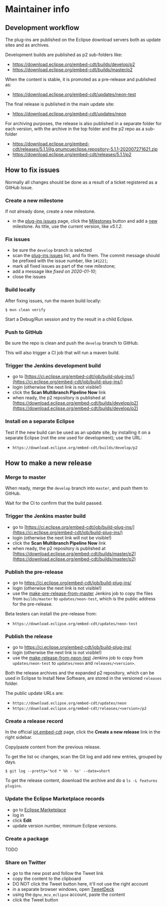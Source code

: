 # Maintainer info

## Development workflow

The plug-ins are published on the Eclipse download servers both as update
sites and as archives.

Development builds are published as p2 sub-folders like:

- https://download.eclipse.org/embed-cdt/builds/develop/p2
- https://download.eclipse.org/embed-cdt/builds/master/p2

When the content is stable, it is promoted as a pre-release and published as:

- https://download.eclipse.org/embed-cdt/updates/neon-test

The final release is published in the main update site:

- https://download.eclipse.org/embed-cdt/updates/neon

For archiving purposes, the release is also published in a separate folder
for each version, with the archive in the top folder and the p2 repo as
a sub-folder

- https://download.eclipse.org/embed-cdt/releases/5.1.1/ilg.gnumcueclipse.repository-5.1.1-202007271621.zip
- https://download.eclipse.org/embed-cdt/releases/5.1.1/p2

## How to fix issues

Normally all changes should be done as a result of a ticket registered as
a GitHub Issue.

### Create a new milestone

If not already done, create a new milestone.

- in the
[plug-ins issues](https://github.com/eclipse-embed-cdt/eclipse-plugins/issues)
page, click the
[Milestones](https://github.com/eclipse-embed-cdt/eclipse-plugins/milestones)
button and add a
[new](https://github.com/eclipse-embed-cdt/eclipse-plugins/milestones/new)
milestone. As title, use the current version, like _v5.1.2_.

### Fix issues

- be sure the `develop` branch is selected
- scan the
[plug-ins issues](https://github.com/eclipse-embed-cdt/eclipse-plugins/issues)
list, and fix them. The commit message should be prefixed with the issue
number, like `[#122]`;
- mark all fixed issues as part of the new milestone;
- add a message like _fixed on 2020-01-10_;
- close the issues

### Build locally

After fixing issues, run the maven build locally:

```
$ mvn clean verify
```

Start a Debug/Run session and try the result in a child Eclipse.

### Push to GitHub

Be sure the repo is clean and push the `develop` branch to GitHub.

This will also trigger a CI job that will run a maven build.

### Trigger the Jenkins development build

- go to [https://ci.eclipse.org/embed-cdt/job/build-plug-ins/](https://ci.eclipse.org/embed-cdt/job/build-plug-ins/)
- login (otherwise the next link is not visible!)
- click the **Scan Multibranch Pipeline Now** link
- when ready, the p2 repository is published at
[https://download.eclipse.org/embed-cdt/builds/develop/p2](https://download.eclipse.org/embed-cdt/builds/develop/p2)

### Install on a separate Eclipse

Test if the new build can be used as an update site, by installing it
on a separate Eclipse (not the one used for development); use the URL:

- `https://download.eclipse.org/embed-cdt/builds/develop/p2`

## How to make a new release

### Merge to master

When ready, merge the `develop` branch into `master`, and push them to GitHub.

Wait for the CI to confirm that the build passed.

### Trigger the Jenkins master build

- go to [https://ci.eclipse.org/embed-cdt/job/build-plug-ins/](https://ci.eclipse.org/embed-cdt/job/build-plug-ins/)
- login (otherwise the next link will not be visible!)
- click the **Scan Multibranch Pipeline Now** link
- when ready, the p2 repository is published at
[https://download.eclipse.org/embed-cdt/builds/master/p2](https://download.eclipse.org/embed-cdt/builds/master/p2)

### Publish the pre-release

- go to https://ci.eclipse.org/embed-cdt/job/build-plug-ins/
- login (otherwise the next link is not visible!)
- use the [make-pre-release-from-master]('https://ci.eclipse.org/embed-cdt/job/make-pre-release-from-master')
Jenkins job to copy the files from `builds/master` to `updates/neon-test`,
which is the public address for the pre-release.

Beta testers can install the pre-release from:

- `https://download.eclipse.org/embed-cdt/updates/neon-test`

### Publish the release

- go to https://ci.eclipse.org/embed-cdt/job/build-plug-ins/
- login (otherwise the next link is not visible!)
- use the [make-release-from-neon-test](https://ci.eclipse.org/embed-cdt/job/make-release-from-neon-test/)
Jenkins job to copy from `updates/neon-test` to `updates/neon` and `releases/<version>`.

Both the release archives and the expanded p2 repository,
which can be used in Eclipse to Install New Software,
are stored in the versioned `releases` folder.

The public update URLs are:

- `https://download.eclipse.org/embed-cdt/updates/neon`
- `https://download.eclipse.org/embed-cdt/releases/<version>/p2`

### Create a release record

In the official [iot.embed-cdt](https://projects.eclipse.org/projects/iot.embed-cdt)
page, click the **Create a new release** link in the right sidebar.

Copy/paste content from the previous release.

To get the list oc changes, scan the Git log and add new entries,
grouped by days.

```console
$ git log --pretty='%cd * %h - %s' --date=short
```

To get the release content, download the archive and do a
`ls -L features plugins`.

### Update the Eclipse Marketplace records

- go to [Eclipse Marketplace](https://marketplace.eclipse.org/content/eclipse-embedded-cdt)
- log in
- click **Edit**
- update version number, minimum Eclipse versions.

### Create a package

TODO

### Share on Twitter

- go to the new post and follow the Tweet link
- copy the content to the clipboard
- DO NOT click the Tweet button here, it'll not use the right account
- in a separate browser windows, open [TweetDeck](https://tweetdeck.twitter.com/)
- using the `@gnu_mcu_eclipse` account, paste the content
- click the Tweet button
